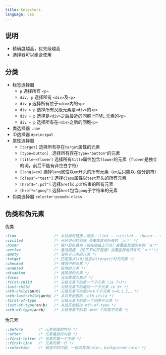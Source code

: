 ```yaml
---
title: Selectors
language: css
---
```


## 说明

* 精确度越高，优先级越高
* 选择器可以组合使用

## 分类

- 标签选择器
    - `p`       选择所有 `<p>`
    - `div, p`  选择所有 `<div>`及`<p>`
    - `div p`   选择所有位于`<div>`内的`<p>`
    - `div > p` 选择所有父级元素是`<div>`的`<p>`
    - `div + p` 选择是`<div>`之后最近的同胞 HTML 元素的`<p>`
    - `div ~ p` 选择所有在`<div>`之后的同胞`<p>`
- 类选择器   `.nav`
- ID选择器   `#principal`
- 属性选择器
    - `[target]`        选择所有存在`target`属性的元素
    - `[type=button] `  选择所有存在`type="button"`的元素
    - `[title~=flower]` 选择所有`title`属性包含`flower`的元素（`flower`是独立的词，前后不能有非空白字符）
    - `[lang|=en]`      选择`lang`属性以`en`开头的所有元素（`en`后只能以`-`做分割符）
    - `[class^="test"]` 选择`class`属性以`test`开头的所有元素
    - `[href$=".pdf"]`  选择`href`以`.pdf`结束的所有元素
    - `[href*="goog"]`  选择`href`包含`goog`子字符串的元素
- 伪类选择器   `selector:pseudo-class`

## 伪类和伪元素

伪类

```css
:link                 /* 未访问的链接；顺序：:link — :visited — :hover — :active.  会覆盖其他所有的 `a:*'*/
:visited              /* 已经访问的链接 会覆盖其他所有的 `a:*' */
:hover                /* 用户鼠标悬停（放在链接上不点）会覆盖其他所有的 `a:*' */
:active               /* 激活链接 （按下不松开链接）会覆盖其他所有的 `a:*'*/
:empty                /* 没有子元素的元素 */
:target               /* 匹配锚点(id)被选中(target)时的元素 */
:checked              /* 被选中的元素 */
:enabled              /* 启用的元素 */
:disabled             /* 被禁用的元素 */
:focus                /* 当元素成为焦点 */
:first-child          /* 父级元素下的第一个子元素 (ie 7+)*/
:last-child           /* 父级元素下的最后一个子元素 ie 9+ */
:nth-child(an+b)      /* 父级元素下的第an+b个子元素 n=0,1,2,… */
:nth-last-child(an+b) /* 从后开始数的 :nth-child */
:first-of-type        /* 父级元素下的第一个同类子元素 */
:last-of-type(an+b)   /* 从后开始数的 nth-of-type */
:nth-of-type(an+b)    /* 父级元素下的第 an+b 个同类子元素 */
```

伪元素

```css
::before       /* 元素前面的内容 */
::after        /* 元素最后的内容 */
::first-letter /* 元素的第一个字母 */
::first-line   /* 元素的第一行 */
::selection    /* 被选中的内容，一般改变其color，background-color */
```
